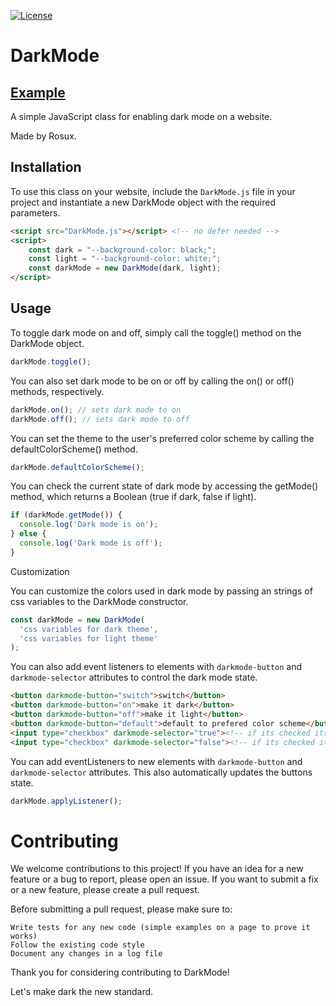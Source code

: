 [![License](https://img.shields.io/badge/License-MIT-blue.svg)](LICENSE)
# DarkMode
## [Example](https://rosux.github.io/DarkMode/)

A simple JavaScript class for enabling dark mode on a website.

Made by Rosux.

## Installation

To use this class on your website, include the `DarkMode.js` file in your project and instantiate a new DarkMode object with the required parameters.

```html
<script src="DarkMode.js"></script> <!-- no defer needed -->
<script>
    const dark = "--background-color: black;";
    const light = "--background-color: white;";
    const darkMode = new DarkMode(dark, light);
</script>
```
## Usage

To toggle dark mode on and off, simply call the toggle() method on the DarkMode object.

```js
darkMode.toggle();
```

You can also set dark mode to be on or off by calling the on() or off() methods, respectively.

```js
darkMode.on(); // sets dark mode to on
darkMode.off(); // sets dark mode to off
```
You can set the theme to the user's preferred color scheme by calling the defaultColorScheme() method.

```js
darkMode.defaultColorScheme();
```
You can check the current state of dark mode by accessing the getMode() method, which returns a Boolean (true if dark, false if light).

```js
if (darkMode.getMode()) {
  console.log('Dark mode is on');
} else {
  console.log('Dark mode is off');
}
```

Customization

You can customize the colors used in dark mode by passing an strings of css variables to the DarkMode constructor.

```js
const darkMode = new DarkMode(
  'css variables for dark theme',
  'css variables for light theme'
);
```
You can also add event listeners to elements with `darkmode-button` and `darkmode-selector` attributes to control the dark mode state.

```html
<button darkmode-button="switch">switch</button>
<button darkmode-button="on">make it dark</button>
<button darkmode-button="off">make it light</button>
<button darkmode-button="default">default to prefered color scheme</button>
<input type="checkbox" darkmode-selector="true"><!-- if its checked its dark (defaults to true) -->
<input type="checkbox" darkmode-selector="false"><!-- if its checked its light (defaults to true) -->
```

You can add eventListeners to new elements with `darkmode-button` and `darkmode-selector` attributes. This also automatically updates the buttons state.
```js
darkMode.applyListener();
```

# Contributing

We welcome contributions to this project! If you have an idea for a new feature or a bug to report, please open an issue. If you want to submit a fix or a new feature, please create a pull request.

Before submitting a pull request, please make sure to:

    Write tests for any new code (simple examples on a page to prove it works)
    Follow the existing code style
    Document any changes in a log file

Thank you for considering contributing to DarkMode!

Let's make dark the new standard.
